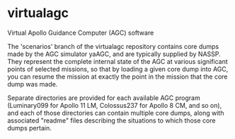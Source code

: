 # virtualagc
Virtual Apollo Guidance Computer (AGC) software

The 'scenarios' branch of the virtualagc repository contains core dumps made by the AGC simulator
yaAGC, and are typically supplied by NASSP.  They represent the complete internal state of the AGC at various
significant points of selected missions, so that by loading a given core dump into AGC, you can
resume the mission at exactly the point in the mission that the core dump was made.

Separate directories are provided for each available AGC program (Luminary099 for Apollo 11 LM, 
Colossus237 for Apollo 8 CM, and so on), and each of those directories can contain multiple 
core dumps, along with associated "readme" files describing the situations to which those core
dumps pertain.
